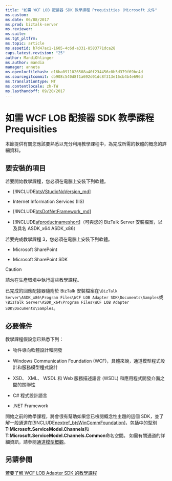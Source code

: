 ```yaml
---
title: "如需 WCF LOB 配接器 SDK 教學課程 Prequisities |Microsoft 文件"
ms.custom: 
ms.date: 06/08/2017
ms.prod: biztalk-server
ms.reviewer: 
ms.suite: 
ms.tgt_pltfrm: 
ms.topic: article
ms.assetid: b7d47ac1-1605-4c6d-a331-8583771dca28
caps.latest.revision: "25"
author: MandiOhlinger
ms.author: mandia
manager: anneta
ms.openlocfilehash: e16ba0911026508a40f234456c0b5d379f69bc4d
ms.sourcegitcommit: cb908c540d8f1a692d01dc8f313e16cb4b4e696d
ms.translationtype: MT
ms.contentlocale: zh-TW
ms.lasthandoff: 09/20/2017
---
```

# <a name="prequisities-for-the-wcf-lob-adapter-sdk-tutorials"></a>如需 WCF LOB 配接器 SDK 教學課程 Prequisities
本節提供有關您應該要熟悉以充分利用教學課程中，為完成所需的軟體的概念的詳細資料。  
  
## <a name="what-to-install"></a>要安裝的項目  
 若要開始教學課程，您必須在電腦上安裝下列軟體。  
  
-   [!INCLUDE[btsVStudioNoVersion_md](../../includes/btsvstudionoversion-md.md)]
  
-   Internet Information Services (IIS)  
  
-   [!INCLUDE[btsDotNetFramework_md](../../includes/btsdotnetframework-md.md)]
  
-   [!INCLUDE[afproductnameshort](../../includes/afproductnameshort-md.md)]（可與您的 BizTalk Server 安裝檔案，以及具名 ASDK_x64 ASDK_x86）  
  
 若要完成教學課程 3，您必須在電腦上安裝下列軟體。  
  
-   Microsoft SharePoint  
  
-   Microsoft SharePoint SDK  
  
> [!CAUTION]
>  請勿在生產環境中執行這些教學課程。  
  
已完成的回應配接器隨附於 BizTalk 安裝檔案在`\BizTalk Server\ASDK_x86\Program Files\WCF LOB Adapter SDK\Documents\Samples`或`\BizTalk Server\ASDK_x64\Program Files\WCF LOB Adapter SDK\Documents\Samples`。
  
## <a name="prerequisites"></a>必要條件  
 教學課程假設您已熟悉下列：  
  
-   物件導向軟體設計和開發  
  
-   Windows Communication Foundation (WCF)，具體來說，通道模型程式設計和服務模型程式設計  
  
-   XSD、 XML、 WSDL 和 Web 服務描述語言 (WSDL) 和應用程式開發介面之間的關聯性  
  
-   C# 程式設計語言  
  
-   .NET Framework  
  
 開始之前的教學課程，將會很有幫助如果您已檢閱概念性主題的這個 SDK，並了解一般通道在[!INCLUDE[nextref_btsWinCommFoundation](../../includes/nextref-btswincommfoundation-md.md)]，包括中的型別**T:Microsoft.ServiceModel.Channels**和**T:Microsoft.ServiceModel.Channels.Common**命名空間。  如需有關通道的詳細資訊，請參閱[通道模型概觀](https://msdn.microsoft.com/library/ms729840.aspx)。  
  
## <a name="see-also"></a>另請參閱  
 [若要了解 WCF LOB Adapter SDK 的教學課程](../../adapters-and-accelerators/wcf-lob-adapter-sdk/tutorials-to-learn-the-wcf-lob-adapter-sdk.md)